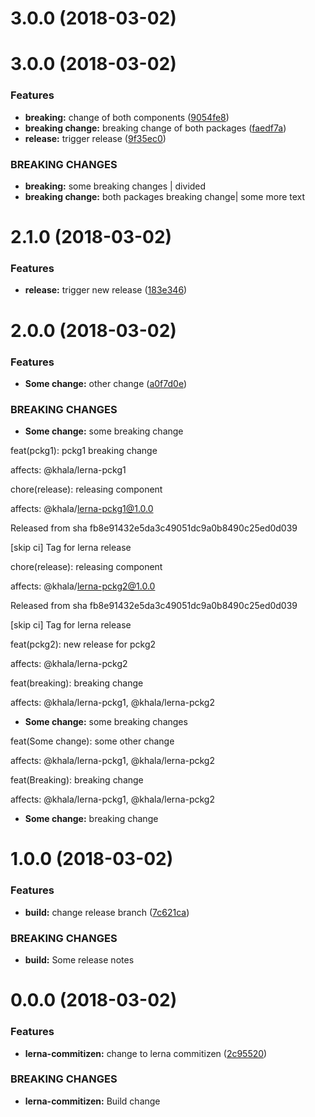 <a name="3.0.0"></a>
# 3.0.0 (2018-03-02)



<a name="3.0.0"></a>
# 3.0.0 (2018-03-02)


### Features

* **breaking:** change of both components ([9054fe8](https://github.com/karelhala/lerna-example/commit/9054fe8))
* **breaking change:** breaking change of both packages ([faedf7a](https://github.com/karelhala/lerna-example/commit/faedf7a))
* **release:** trigger release ([9f35ec0](https://github.com/karelhala/lerna-example/commit/9f35ec0))


### BREAKING CHANGES

* **breaking:** some breaking changes | divided
* **breaking change:** both packages breaking change| some more text



<a name="2.1.0"></a>
# 2.1.0 (2018-03-02)


### Features

* **release:** trigger new release ([183e346](https://github.com/karelhala/lerna-example/commit/183e346))



<a name="2.0.0"></a>
# 2.0.0 (2018-03-02)


### Features

* **Some change:** other change ([a0f7d0e](https://github.com/karelhala/lerna-example/commit/a0f7d0e))


### BREAKING CHANGES

* **Some change:** some breaking change

feat(pckg1): pckg1 breaking change

affects: @khala/lerna-pckg1

chore(release): releasing component

affects: @khala/lerna-pckg1@1.0.0

Released from sha fb8e91432e5da3c49051dc9a0b8490c25ed0d039

[skip ci]
Tag for lerna release

chore(release): releasing component

affects: @khala/lerna-pckg2@1.0.0

Released from sha fb8e91432e5da3c49051dc9a0b8490c25ed0d039

[skip ci]
Tag for lerna release

feat(pckg2): new release for pckg2

affects: @khala/lerna-pckg2

feat(breaking): breaking change

affects: @khala/lerna-pckg1, @khala/lerna-pckg2
* **Some change:** some breaking changes

feat(Some change): some other change

affects: @khala/lerna-pckg1, @khala/lerna-pckg2

feat(Breaking): breaking change

affects: @khala/lerna-pckg1, @khala/lerna-pckg2
* **Some change:** breaking change



<a name="1.0.0"></a>
# 1.0.0 (2018-03-02)


### Features

* **build:** change release branch ([7c621ca](https://github.com/karelhala/lerna-example/commit/7c621ca))


### BREAKING CHANGES

* **build:** Some release notes



<a name="0.0.0"></a>
# 0.0.0 (2018-03-02)


### Features

* **lerna-commitizen:** change to lerna commitizen ([2c95520](https://github.com/karelhala/lerna-example/commit/2c95520))


### BREAKING CHANGES

* **lerna-commitizen:** Build change



